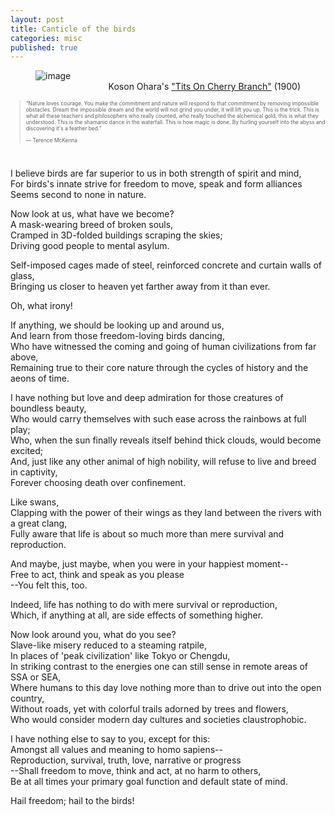```yaml
---
layout: post
title: Canticle of the birds
categories: misc
published: true
---
```

<p>
<figure>
    <img src='/blog/assets/images/ohara_koson_cherry_branch.jpeg' alt='image' />
    <figcaption style="text-align: right">Koson Ohara's <a href="https://artvee.com/dl/tits-on-cherry-branch/" target="_blank">"Tits On Cherry Branch"</a> (1900)</figcaption>
</figure> 

<blockquote style="font-size: 60%;">
  <p>“Nature loves courage. You make the commitment and nature will respond to that commitment by removing impossible obstacles. Dream the impossible dream and the world will not grind you under, it will lift you up. This is the trick. This is what all these teachers and philosophers who really counted, who really touched the alchemical gold, this is what they understood. This is the shamanic dance in the waterfall. This is how magic is done. By hurling yourself into the abyss and discovering it's a feather bed.”
 
― Terence McKenna</p>
</blockquote>
<br>
<p>
I believe birds are far superior to us in both strength of spirit and mind,<br>
For birds's innate strive for freedom to move, speak and form alliances<br>
Seems second to none in nature.<br>
</p><p>
Now look at us, what have we become?<br>
A mask-wearing breed of broken souls,<br>
Cramped in 3D-folded buildings scraping the skies;<br>
Driving good people to mental asylum.<br>
</p><p>
Self-imposed cages made of steel, reinforced concrete and curtain walls of glass,<br>
Bringing us closer to heaven yet farther away from it than ever.<br>
<p><p>
Oh, what irony!
</p><p>
If anything, we should be looking up and around us,<br>
And learn from those freedom-loving birds dancing,<br>
Who have witnessed the coming and going of human civilizations from far above,<br>
Remaining true to their core nature through the cycles of history and the aeons of time.
</p><p>
I have nothing but love and deep admiration for those creatures of boundless beauty,<br>
Who would carry themselves with such ease across the rainbows at full play;<br>
Who, when the sun finally reveals itself behind thick clouds, would become excited;<br>
And, just like any other animal of high nobility, will refuse to live and breed in captivity,<br>
Forever choosing death over confinement.
</p><p>
Like swans,<br>
Clapping with the power of their wings as they land between the rivers with a great clang,<br>
Fully aware that life is about so much more than mere survival and reproduction.
</p><p>
And maybe, just maybe, when you were in your happiest moment--<br>
Free to act, think and speak as you please<br>
--You felt this, too.
</p><p>
Indeed, life has nothing to do with mere survival or reproduction,<br>
Which, if anything at all, are side effects of something higher.
</p><p>
Now look around you, what do you see?<br>
Slave-like misery reduced to a steaming ratpile,<br>
In places of 'peak civilization' like Tokyo or Chengdu,<br>
In striking contrast to the energies one can still sense in remote areas of SSA or SEA,<br>
Where humans to this day love nothing more than to drive out into the open country,<br>
Without roads, yet with colorful trails adorned by trees and flowers,<br>
Who would consider modern day cultures and societies claustrophobic.
</p><p>
I have nothing else to say to you, except for this:<br>
Amongst all values and meaning to homo sapiens--<br>
Reproduction, survival, truth, love, narrative or progress<br>
--Shall freedom to move, think and act, at no harm to others,<br>
Be at all times your primary goal function and default state of mind.
</p>
Hail freedom; hail to the birds!